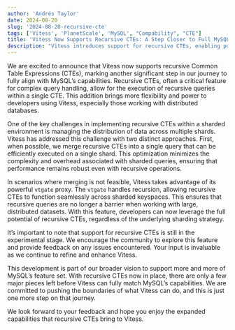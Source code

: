 ```yaml
---
author: 'Andrés Taylor'
date: 2024-08-20
slug: '2024-08-20-recursive-cte'
tags: ['Vitess', 'PlanetScale', 'MySQL', "Compability", "CTE"]
title: 'Vitess Now Supports Recursive CTEs: A Step Closer to Full MySQL Compatibility'
description: "Vitess introduces support for recursive CTEs, enabling powerful query capabilities across sharded keyspaces, as we continue our progress toward full MySQL feature compatibility"
---
```


We are excited to announce that Vitess now supports recursive Common Table Expressions (CTEs), marking another significant step in our journey to fully align with MySQL’s capabilities. Recursive CTEs, often a critical feature for complex query handling, allow for the execution of recursive queries within a single CTE. This addition brings more flexibility and power to developers using Vitess, especially those working with distributed databases.

One of the key challenges in implementing recursive CTEs within a sharded environment is managing the distribution of data across multiple shards. Vitess has addressed this challenge with two distinct approaches. First, when possible, we merge recursive CTEs into a single query that can be efficiently executed on a single shard. This optimization minimizes the complexity and overhead associated with sharded queries, ensuring that performance remains robust even with recursive operations.

In scenarios where merging is not feasible, Vitess takes advantage of its powerful `vtgate` proxy. The `vtgate` handles recursion, allowing recursive CTEs to function seamlessly across sharded keyspaces. This ensures that recursive queries are no longer a barrier when working with large, distributed datasets. With this feature, developers can now leverage the full potential of recursive CTEs, regardless of the underlying sharding strategy.

It’s important to note that support for recursive CTEs is still in the experimental stage. We encourage the community to explore this feature and provide feedback on any issues encountered. Your input is invaluable as we continue to refine and enhance Vitess.

This development is part of our broader vision to support more and more of MySQL’s feature set. With recursive CTEs now in place, there are only a few major pieces left before Vitess can fully match MySQL’s capabilities. We are committed to pushing the boundaries of what Vitess can do, and this is just one more step on that journey.

We look forward to your feedback and hope you enjoy the expanded capabilities that recursive CTEs bring to Vitess.
